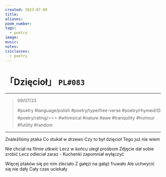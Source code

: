 ```yaml
---
created: 2023-07-09
title:
aliases:
poem_number:
tags:
  - poetry
image:
music:
notes:
cssclasses:
  - poetry
---
```

# 「Dzięcioł」 `PL#083`

---

> 09/07/23
> 
> #poetry 
> #language/polish 
> #poetry/type/free-verse 
> #poetry/rhymed/🟡 
> #poetry/rating/⭐⭐⭐ 
> #whimsical #nature #awe #tranquility #humour #futility #random 

---

Znaleźliśmy ptaka
Co stukał w drzewo
Czy to był dzięcioł
Tego już nie wiem

Nie chciał na filmie utkwić
Lecz w końcu uległ prośbom
Zdjęcie dał sobie zrobić
Lecz odleciał zaraz -
Kuchenki zapomniał wyłączyć

Więcej ptaków się po nim zleciało
Z gałęzi na gałąź fruwało
Ale uchwycić się nie dały
Cały czas uciekały